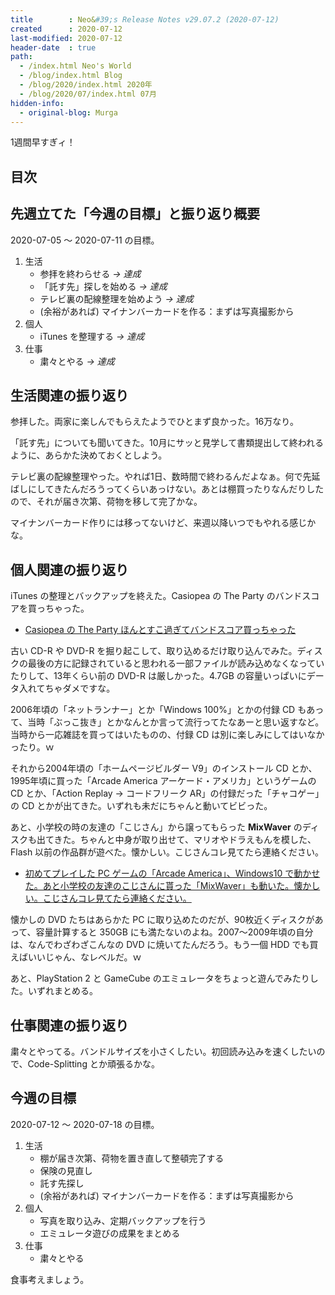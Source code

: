 ```yaml
---
title        : Neo&#39;s Release Notes v29.07.2 (2020-07-12)
created      : 2020-07-12
last-modified: 2020-07-12
header-date  : true
path:
  - /index.html Neo's World
  - /blog/index.html Blog
  - /blog/2020/index.html 2020年
  - /blog/2020/07/index.html 07月
hidden-info:
  - original-blog: Murga
---
```


1週間早すぎィ！

## 目次

## 先週立てた「今週の目標」と振り返り概要

2020-07-05 ～ 2020-07-11 の目標。

1. 生活
    - 参拝を終わらせる _→ 達成_
    - 「託す先」探しを始める _→ 達成_
    - テレビ裏の配線整理を始めよう _→ 達成_
    - (余裕があれば) マイナンバーカードを作る：まずは写真撮影から
2. 個人
    - iTunes を整理する _→ 達成_
3. 仕事
    - 粛々とやる _→ 達成_

## 生活関連の振り返り

参拝した。両家に楽しんでもらえたようでひとまず良かった。16万なり。

「託す先」についても聞いてきた。10月にサッと見学して書類提出して終われるように、あらかた決めておくとしよう。

テレビ裏の配線整理やった。やれば1日、数時間で終わるんだよなぁ。何で先延ばしにしてきたんだろうってくらいあっけない。あとは棚買ったりなんだりしたので、それが届き次第、荷物を移して完了かな。

マイナンバーカード作りには移ってないけど、来週以降いつでもやれる感じかな。

## 個人関連の振り返り

iTunes の整理とバックアップを終えた。Casiopea の The Party のバンドスコアを買っちゃった。

- [Casiopea の The Party ほんとすこ過ぎてバンドスコア買っちゃった](https://www.instagram.com/p/CCdCGVeJtqA/)

古い CD-R や DVD-R を掘り起こして、取り込めるだけ取り込んでみた。ディスクの最後の方に記録されていると思われる一部ファイルが読み込めなくなっていたりして、13年くらい前の DVD-R は厳しかった。4.7GB の容量いっぱいにデータ入れてちゃダメですな。

2006年頃の「ネットランナー」とか「Windows 100%」とかの付録 CD もあって、当時「ぶっこ抜き」とかなんとか言って流行ってたなあーと思い返すなど。当時から一応雑誌を買ってはいたものの、付録 CD は別に楽しみにしてはいなかったり。ｗ

それから2004年頃の「ホームページビルダー V9」のインストール CD とか、1995年頃に買った「Arcade America アーケード・アメリカ」というゲームの CD とか、「Action Replay → コードフリーク AR」の付録だった「チャコゲー」の CD とかが出てきた。いずれも未だにちゃんと動いてビビった。

あと、小学校の時の友達の「こじさん」から譲ってもらった __MixWaver__ のディスクも出てきた。ちゃんと中身が取り出せて、マリオやドラえもんを模した、Flash 以前の作品群が遊べた。懐かしい。こじさんコレ見てたら連絡ください。

- [初めてプレイした PC ゲームの「Arcade America」、Windows10 ‪で動かせた。あと小学校の友達のこじさんに貰った「MixWaver」も動いた。懐かしい。こじさんコレ見てたら連絡ください。](https://www.instagram.com/p/CCdCdW7JOHl/)

懐かしの DVD たちはあらかた PC に取り込めたのだが、90枚近くディスクがあって、容量計算すると 350GB にも満たないのよね。2007～2009年頃の自分は、なんでわざわざこんなの DVD に焼いてたんだろう。もう一個 HDD でも買えばいいじゃん、なレベルだ。ｗ

あと、PlayStation 2 と GameCube のエミュレータをちょっと遊んでみたりした。いずれまとめる。

## 仕事関連の振り返り

粛々とやってる。バンドルサイズを小さくしたい。初回読み込みを速くしたいので、Code-Splitting とか頑張るかな。

## 今週の目標

2020-07-12 ～ 2020-07-18 の目標。

1. 生活
    - 棚が届き次第、荷物を置き直して整頓完了する
    - 保険の見直し
    - 託す先探し
    - (余裕があれば) マイナンバーカードを作る：まずは写真撮影から
2. 個人
    - 写真を取り込み、定期バックアップを行う
    - エミュレータ遊びの成果をまとめる
3. 仕事
    - 粛々とやる

食事考えましょう。
